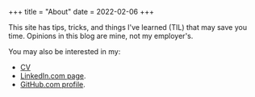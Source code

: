 +++
title = "About"
date = 2022-02-06
+++

This site has tips, tricks, and things I've learned (TIL) that may save you time.
Opinions in this blog are mine, not my employer's.

You may also be interested in my:

- [CV][cv]
- [LinkedIn.com page][linkedin].
- [GitHub.com profile][github].

[cv]: https://mlbright.github.io/cv/
[linkedin]: https://www.linkedin.com/in/martinbright/
[github]: https://github.com/mlbright
